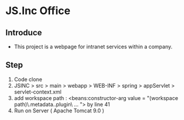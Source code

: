 # JS.Inc Office
Introduce
--------------------------
- This project is a webpage for intranet services within a company.

Step
--------------------------
1. Code clone
2. JSINC > src > main > webapp > WEB-INF > spring > appServlet > servlet-context.xml
3. add workspace path : <beans:constructor-arg value = "(workspace path)\\.metadata\..plugin\ ...  "\>  by line 41
4. Run on Server ( Apache Tomcat 9.0 )
